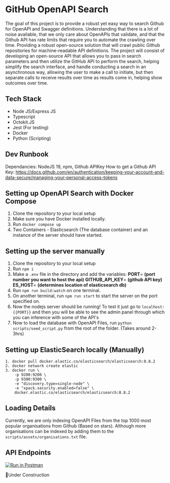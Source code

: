 

# GitHub OpenAPI Search

The goal of this project is to provide a robust yet easy way to search Github for OpenAPI and Swagger definitions. Understanding that there is a lot of noise available, that we only care about OpenAPIs that validate, and that the Github API has rate limits that require you to automate the crawling over time. Providing a robust open-source solution that will crawl public Github repositories for machine-readable API definitions.
The project will consist of developing an open-source API that allows you to pass in search parameters and then utilize the GitHub API to perform the search, helping simplify the search interface,  and handle conducting a search in an asynchronous way, allowing the user to make a call to initiate, but then separate calls to receive results over time as results come in, helping show outcomes over time.

## Tech Stack
- Node JS/Express JS
- Typescript
- Octokit.JS
- Jest (For testing)
- Docker
- Python (Scripting)

## Dev Runbook 
Dependancies: NodeJS 19, npm, Github APIKey
How to get a Github API Key: https://docs.github.com/en/authentication/keeping-your-account-and-data-secure/managing-your-personal-access-tokens  

## Setting up OpenAPI Search with Docker Compose

1. Clone the repository to your local setup
2. Make sure you have Docker installed locally.
3. Run `docker compose up`
4. Two Containers - Elasticsearch (The database container) and an instance of the server should have started.

## Setting up the server manually

 1. Clone the repository to your local setup
 2. Run `npm i`
 3. Make a `.env` file in the directory and add the variables: 
	 **PORT**= **(port number you want to host the api)**
	 **GITHUB_API_KEY**= **(github API key)**
	 **ES_HOST**= **(determines location of elasticsearch db)**  
4.  Run `npm run build:watch` on one terminal.
5.  On another terminal, run `npm run start` to start the server on the port specified on. 
6.  Now the nodejs server should be running! To test it just go to `localhost:{{PORT}}` and then you will be able to see the admin panel through which you can inference with some of the API's
7. Now to load the database with OpenAPI Files, run 
`python scripts/seed_script.py` from the root of the folder. (Takes around 2-3hrs)

## Setting up ElasticSearch locally (Manually)
	1. docker pull docker.elastic.co/elasticsearch/elasticsearch:8.8.2
    2. docker network create elastic
    3. docker run \ 
        -p 9200:9200 \
        -p 9300:9300 \
        -e "discovery.type=single-node" \
        -e "xpack.security.enabled=false" \
        docker.elastic.co/elasticsearch/elasticsearch:8.8.2

## Loading Details
Currently, we are only indexing OpenAPI Files from the top 1000 most popular organisations from Github (Based on stars). Although more organisations can be indexed by adding them to the `scripts/assets/organisations.txt` file. 


## API Endpoints
[![Run in Postman](https://run.pstmn.io/button.svg)](https://app.getpostman.com/run-collection/19841716-f1801bb7-b189-429b-a875-91b115d349a2?action=collection%2Ffork&source=rip_markdown&collection-url=entityId%3D19841716-f1801bb7-b189-429b-a875-91b115d349a2%26entityType%3Dcollection%26workspaceId%3D5ebe19fb-61d4-47a7-9cae-de3834853f6b)


🚧Under Construction

